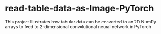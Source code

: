 # read-table-data-as-Image-PyTorch
This project Illustrates how tabular data can be converted to an 2D NumPy arrays to feed to 2-dimensional convolutional neural network in PyTorch
